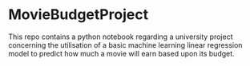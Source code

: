 # MovieBudgetProject

This repo contains a python notebook regarding a university project concerning the utilisation of a basic machine learning linear regression model to predict how much a movie will earn based upon its budget.
